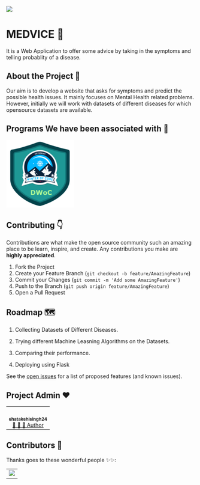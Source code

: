 ![](assets/medvice.gif)
# MEDVICE :heart_decoration:

It is a Web Application to offer some advice by taking in the symptoms and telling probablity of a disease.


## About the Project :thought_balloon:

Our aim is to develop a website that asks for symptoms and predict the possible health issues. It mainly focuses on Mental Health related problems. However, initially we will work with datasets of different diseases for which opensource datasets are available.

## Programs We have been associated with 🤍

<a href="https://devscript.tech/woc/" target="_blank"><img src="assets/DWoC.png" width="180px" height="180px"></a>

## Contributing :point_down:

Contributions are what make the open source community such an amazing place to be learn, inspire, and create. Any contributions you make are **highly appreciated**.

1. Fork the Project
2. Create your Feature Branch (`git checkout -b feature/AmazingFeature`)
3. Commit your Changes (`git commit -m 'Add some AmazingFeature'`)
4. Push to the Branch (`git push origin feature/AmazingFeature`)
5. Open a Pull Request


## Roadmap :world_map:

1. Collecting Datasets of Different Diseases. 

2. Trying different Machine Leasning Algorithms on the Datasets.

3. Comparing their performance.

4. Deploying using Flask

See the [open issues](https://github.com/shatakshisingh24/Medvice/issues) for a list of proposed features (and known issues).

## Project Admin ❤️
<table>
  <tr>
    <td align="center">
            <a href="https://github.com/shatakshisingh24">
              <img src="https://avatars2.githubusercontent.com/u/51313537?v=4" width="100px" alt=""/><br />
              <sub><b>shatakshisingh24</b></sub>
            </a><br/>
            <a href="https://github.com/shatakshisingh24/Medvice/commits?author=shatakshisingh24">   
                👑 👀 💬 Author
            </a>
          </td>
    	</tr>
</table>

## Contributors 🌟

Thanks goes to these wonderful people ✨✨:
<table>
  <tr>
    <td>
       <a href="https://github.com/shatakshisingh24/Medvice/graphs/contributors">
         <img src="https://contrib.rocks/image?repo=shatakshisingh24/Medvice" />
      </a>
    </td>
  </tr>
</table>
